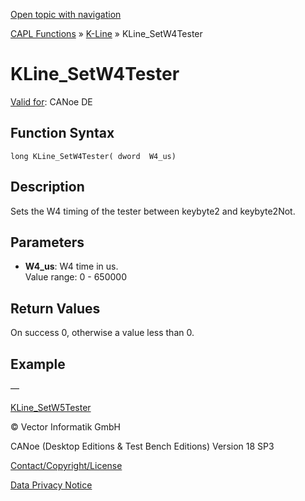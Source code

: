 [Open topic with navigation](../../../../../CANoeDEFamily.htm#Topics/CAPLFunctions/KLine/Functions/CAPLfunctionKLineSetW4Tester.md)

[CAPL Functions](../../CAPLfunctions.md) » [K-Line](../CAPLfunctionsKLineOverview.md) » KLine_SetW4Tester

# KLine_SetW4Tester

[Valid for](../../../Shared/FeatureAvailability.md):  CANoe DE

## Function Syntax

```
long KLine_SetW4Tester( dword  W4_us)
```

## Description

Sets the W4 timing of the tester between keybyte2 and keybyte2Not.

## Parameters

- **W4_us**: W4 time in us.  
  Value range: 0 - 650000

## Return Values

On success 0, otherwise a value less than 0.

## Example

—

[KLine_SetW5Tester](CAPLfunctionKLineSetW5Tester.md)

© Vector Informatik GmbH

CANoe (Desktop Editions & Test Bench Editions) Version 18 SP3

[Contact/Copyright/License](../../../Shared/ContactCopyrightLicense.md)

[Data Privacy Notice](https://www.vector.com/int/en/company/get-info/privacy-policy/)